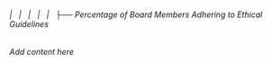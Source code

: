 ###### |   |   |   |   |   ├── Percentage of Board Members Adhering to Ethical Guidelines

*Add content here*